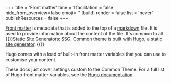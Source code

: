 +++
title = 'Front matter'
time = 1
facilitation = false
hide_from_overview=false
emoji= ''
[build]
  render = false
  list = 'never'
  publishResources = false
+++

[Front matter](https://gohugo.io/content-management/front-matter/) is metadata that is added to the top of a [markdown](https://www.markdownguide.org/) file. It is used to provide information about the content of the file. It's common to all {{<tooltip title="SSGs">}}Static Site Generators: SSG.
Common theme is built with [Hugo](https://gohugo.io/), a [static site generator](https://jamstack.org/). {{</tooltip>}}

Hugo comes with a load of built-in front matter variables that you can use to customise your content.

These docs just cover settings custom to the Common Theme. For a full list of Hugo front matter variables, see the [Hugo documentation](https://gohugo.io/content-management/front-matter/).
